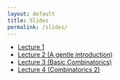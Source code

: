 ```yaml
---
layout: default
title: Slides
permalink: /slides/
---
```


* [Lecture 1](/Slides/Lecture1.pdf)
* [Lecture 2 (A gentle introduction)](/Slides/Lecture2.pdf)
* [Lecture 3 (Basic Combinatorics)](/Slides/basicCombinatorics.pdf)
* [Lecture 4 (Combinatorics 2)](/Slides/Combinatorics2.pdf)

